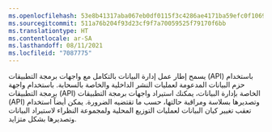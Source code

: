 ```yaml
---
ms.openlocfilehash: 53e8b41317aba067eb0df0115f3c4286ae4171ba59efc0f1069a422ead813dbf
ms.sourcegitcommit: 511a76b204f93d23cf9f7a70059525f79170f6bb
ms.translationtype: HT
ms.contentlocale: ar-SA
ms.lasthandoff: 08/11/2021
ms.locfileid: "7087775"
---
```

يسمح إطار عمل إدارة البيانات بالتكامل مع واجهات برمجة التطبيقات (API) باستخدام حزم البيانات المدعومة لعمليات النشر الداخلية والخاصة بالسحابة. باستخدام واجهة برمجة التطبيقات (API) الخاصة بإدارة البيانات، يمكنك استيراد واجهات برمجة التطبيقات (API) وتصديرها بسلاسة ومراقبة حالتها، حسب ما تقتضيه الضرورة. يمكن أيضاً استخدام تعقب تغيير كيان البيانات لعمليات التوزيع المحلية ولمجموعة النظراء لاستيراد البيانات وتصديرها بشكل متزايد. 
